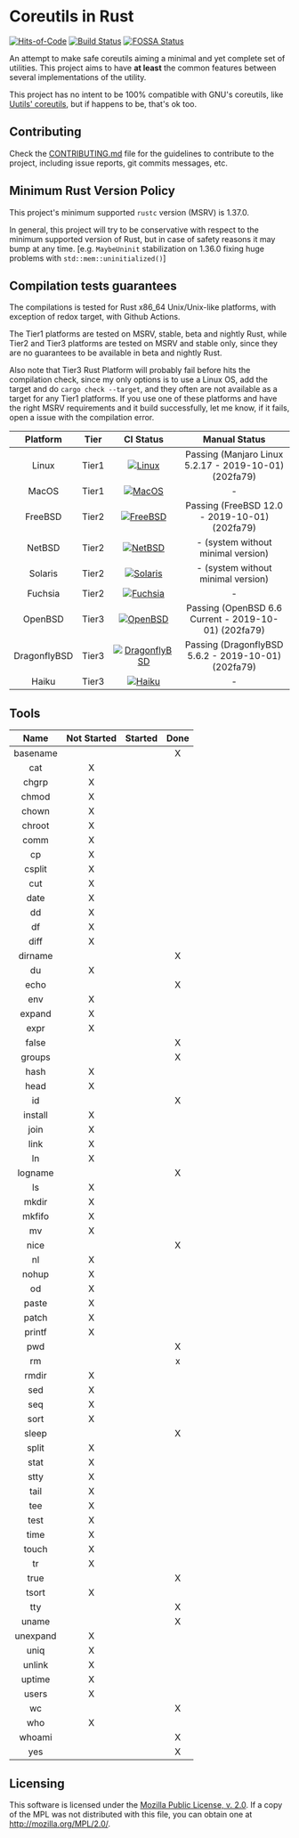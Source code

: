 # Coreutils in Rust

[![Hits-of-Code](https://hitsofcode.com/github/GrayJack/coreutils)](https://hitsofcode.com/view/github/GrayJack/coreutils)
[![Build Status](https://api.travis-ci.com/GrayJack/coreutils.svg?branch=master)](https://travis-ci.com/GrayJack/coreutils)
[![FOSSA Status](https://app.fossa.io/api/projects/git%2Bgithub.com%2FGrayJack%2Fcoreutils.svg?type=shield)](https://app.fossa.io/projects/git%2Bgithub.com%2FGrayJack%2Fcoreutils?ref=badge_shield)


An attempt to make safe coreutils aiming a minimal and yet complete set of utilities. This project aims to have **at least** the common features between several implementations of the utility.

This project has no intent to be 100% compatible with GNU's coreutils, like [Uutils' coreutils](https://github.com/uutils/coreutils), but if happens to be, that's ok too.

## Contributing
Check the [CONTRIBUTING.md](./CONTRIBUTING.md) file for the guidelines to contribute to the project, including issue reports, git commits messages, etc.

## Minimum Rust Version Policy
This project's minimum supported `rustc` version (MSRV) is 1.37.0.

In general, this project will try to be conservative with respect to the minimum supported version of Rust, but in case of safety reasons it may bump at any time. [e.g. `MaybeUninit` stabilization on 1.36.0 fixing huge problems with `std::mem::uninitialized()`]

## Compilation tests guarantees
The compilations is tested for Rust x86_64 Unix/Unix-like platforms, with exception of redox target, with Github Actions.

The Tier1 platforms are tested on MSRV, stable, beta and nightly Rust, while Tier2 and Tier3 platforms are tested on MSRV and stable only, since they are no guarantees to be available in beta and nightly Rust.

Also note that Tier3 Rust Platform will probably fail before hits the compilation check, since my only options is to use a Linux OS, add the target and do `cargo check --target`, and they often are not available as a target for any Tier1 platforms. If you use one of these platforms and have the right MSRV requirements and it build successfully, let me know, if it fails, open a issue with the compilation error.

|   Platform    |  Tier  | CI Status | Manual Status |
|:-------------:|:------:|:---------:|:-------------:|
|  Linux        | Tier1  | [![Linux](https://github.com/GrayJack/coreutils/workflows/Linux/badge.svg)](https://github.com/GrayJack/coreutils/actions)               | Passing (Manjaro Linux 5.2.17 - 2019-10-01) (202fa79) |
|  MacOS        | Tier1  | [![MacOS](https://github.com/GrayJack/coreutils/workflows/MacOS/badge.svg)](https://github.com/GrayJack/coreutils/actions)               | - |
|  FreeBSD      | Tier2  | [![FreeBSD](https://github.com/GrayJack/coreutils/workflows/FreeBSD/badge.svg)](https://github.com/GrayJack/coreutils/actions)           | Passing (FreeBSD 12.0 - 2019-10-01) (202fa79) |
|  NetBSD       | Tier2  | [![NetBSD](https://github.com/GrayJack/coreutils/workflows/NetBSD/badge.svg)](https://github.com/GrayJack/coreutils/actions)             | - (system without minimal version) |
|  Solaris      | Tier2  | [![Solaris](https://github.com/GrayJack/coreutils/workflows/Solaris/badge.svg)](https://github.com/GrayJack/coreutils/actions)           | - (system without minimal version) |
|  Fuchsia      | Tier2  | [![Fuchsia](https://github.com/GrayJack/coreutils/workflows/Fuchsia/badge.svg)](https://github.com/GrayJack/coreutils/actions)           | - |
|  OpenBSD      | Tier3  | [![OpenBSD](https://github.com/GrayJack/coreutils/workflows/OpenBSD/badge.svg)](https://github.com/GrayJack/coreutils/actions)           | Passing (OpenBSD 6.6 Current - 2019-10-01) (202fa79) |
|  DragonflyBSD | Tier3  | [![DragonflyBSD](https://github.com/GrayJack/coreutils/workflows/DragonflyBSD/badge.svg)](https://github.com/GrayJack/coreutils/actions) | Passing (DragonflyBSD 5.6.2 - 2019-10-01) (202fa79) |
|  Haiku        | Tier3  | [![Haiku](https://github.com/GrayJack/coreutils/workflows/Haiku/badge.svg)](https://github.com/GrayJack/coreutils/actions)               | - |

## Tools
|   Name   | Not Started | Started | Done |
|:--------:|:-----------:|:-------:|:----:|
| basename |             |         |   X  |
|    cat   |      X      |         |      |
|   chgrp  |      X      |         |      |
|   chmod  |      X      |         |      |
|   chown  |      X      |         |      |
|  chroot  |      X      |         |      |
|   comm   |      X      |         |      |
|    cp    |      X      |         |      |
|  csplit  |      X      |         |      |
|    cut   |      X      |         |      |
|   date   |      X      |         |      |
|    dd    |      X      |         |      |
|    df    |      X      |         |      |
|   diff   |      X      |         |      |
|  dirname |             |         |   X  |
|    du    |      X      |         |      |
|   echo   |             |         |   X  |
|    env   |      X      |         |      |
|  expand  |      X      |         |      |
|   expr   |      X      |         |      |
|   false  |             |         |   X  |
|  groups  |             |         |   X  |
|   hash   |      X      |         |      |
|   head   |      X      |         |      |
|    id    |             |         |   X  |
|  install |      X      |         |      |
|   join   |      X      |         |      |
|   link   |      X      |         |      |
|    ln    |      X      |         |      |
|  logname |             |         |   X  |
|    ls    |      X      |         |      |
|   mkdir  |      X      |         |      |
|  mkfifo  |      X      |         |      |
|    mv    |      X      |         |      |
|   nice   |             |         |   X  |
|    nl    |      X      |         |      |
|   nohup  |      X      |         |      |
|    od    |      X      |         |      |
|   paste  |      X      |         |      |
|   patch  |      X      |         |      |
|  printf  |      X      |         |      |
|    pwd   |             |         |   X  |
|    rm    |             |         |   x  |
|   rmdir  |      X      |         |      |
|    sed   |      X      |         |      |
|    seq   |      X      |         |      |
|   sort   |      X      |         |      |
|   sleep  |             |         |   X  |
|   split  |      X      |         |      |
|   stat   |      X      |         |      |
|   stty   |      X      |         |      |
|   tail   |      X      |         |      |
|    tee   |      X      |         |      |
|   test   |      X      |         |      |
|   time   |      X      |         |      |
|   touch  |      X      |         |      |
|    tr    |      X      |         |      |
|   true   |             |         |   X  |
|   tsort  |      X      |         |      |
|    tty   |             |         |   X  |
|   uname  |             |         |   X  |
| unexpand |      X      |         |      |
|   uniq   |      X      |         |      |
|  unlink  |      X      |         |      |
|  uptime  |      X      |         |      |
|   users  |      X      |         |      |
|    wc    |             |         |   X  |
|    who   |      X      |         |      |
|  whoami  |             |         |   X  |
|    yes   |             |         |   X  |


## Licensing
This software is licensed under the [Mozilla Public License, v. 2.0](./LICENSE). If a copy of the MPL was not distributed with this file, you can obtain one at http://mozilla.org/MPL/2.0/.


<!-- [![FOSSA Status](https://app.fossa.io/api/projects/git%2Bgithub.com%2FGrayJack%2Fcoreutils.svg?type=large)](https://app.fossa.io/projects/git%2Bgithub.com%2FGrayJack%2Fcoreutils?ref=badge_large) -->
